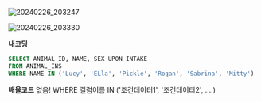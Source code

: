 ![20240226_203247](https://github.com/junhosong0/MySQL/assets/117610783/00dd6e35-de99-470e-b837-565286ae516d)


![20240226_203330](https://github.com/junhosong0/MySQL/assets/117610783/343cb2f6-be05-4974-b064-c6c3bee27c51)


**내코딩**
```sql
SELECT ANIMAL_ID, NAME, SEX_UPON_INTAKE
FROM ANIMAL_INS
WHERE NAME IN ('Lucy', 'ELla', 'Pickle', 'Rogan', 'Sabrina', 'Mitty')
```

**배울코드**
없음! WHERE 컬럼이름 IN ('조건데이터1', '조건데이터2', ....)

